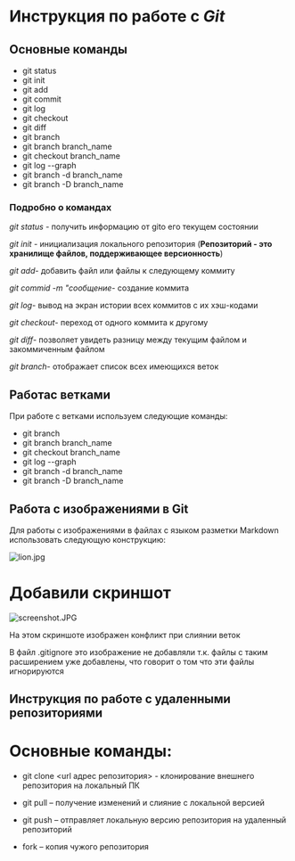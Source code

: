 # **Инструкция по  работе с _Git_**

## Основные команды

* git status
* git init
* git add
* git commit
* git log
* git checkout
* git diff
* git branch
* git branch branch_name
* git checkout branch_name
* git log --graph
* git branch -d branch_name
* git branch -D branch_name

### Подробно о командах

*git status* - получить информацию от gitо его текущем состоянии

*git init* - инициализация локального репозитория (**Репозиторий - это хранилище файлов, поддерживающее версионность**)

*git add*- добавить файл или файлы к следующему коммиту

*git commid -m "сообщение*- создание коммита

*git log*- вывод на экран истории всех коммитов с их хэш-кодами

*git checkout*- переход от одного коммита к другому

*git diff*- позволяет увидеть разницу между текущим файлом и закоммиченным файлом

*git branch*- отображает список всех имеющихся веток



## Работас ветками

При работе с ветками используем следующие команды:

* git branch
* git branch branch_name
* git checkout branch_name
* git log --graph
* git branch -d branch_name
* git branch -D branch_name

## Работа с изображениями в Git

Для работы с изображениями в файлах с языком разметки Markdown использовать следующую конструкцию:

![lion.jpg](lion.jpg)

# Добавили скриншот

![screenshot.JPG](screenshot.JPG)

На этом скриншоте изображен конфликт при слиянии веток

В файл  .gitignore это изображение не добавляли т.к. файлы с таким расширением уже добавлены, что говорит о том что эти файлы игнорируются 

## Инструкция по работе с удаленными репозиториями

# Основные команды:

* git clone <url адрес репозитория> - клонирование внешнего репозитория на локальный ПК

* git pull – получение изменений и слияние с локальной версией

* git push – отправляет локальную версию репозитория на удаленный репозиторий

* fork – копия чужого репозитория

